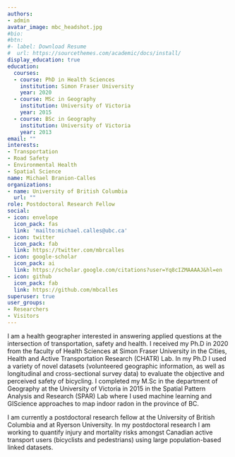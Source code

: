 ```yaml
---
authors:
- admin
avatar_image: mbc_headshot.jpg
#bio:
#btn:
#- label: Download Resume
#  url: https://sourcethemes.com/academic/docs/install/
display_education: true
education:
  courses:
  - course: PhD in Health Sciences
    institution: Simon Fraser University
    year: 2020
  - course: MSc in Geography
    institution: University of Victoria
    year: 2015
  - course: BSc in Geography
    institution: University of Victoria
    year: 2013
email: ""
interests:
- Transportation
- Road Safety
- Environmental Health
- Spatial Science
name: Michael Branion-Calles
organizations:
- name: University of British Columbia
  url: ""
role: Postdoctoral Research Fellow
social:
- icon: envelope
  icon_pack: fas
  link: 'mailto:michael.calles@ubc.ca'
- icon: twitter
  icon_pack: fab
  link: https://twitter.com/mbrcalles
- icon: google-scholar
  icon_pack: ai
  link: https://scholar.google.com/citations?user=Yq8cIZMAAAAJ&hl=en
- icon: github
  icon_pack: fab
  link: https://github.com/mbcalles
superuser: true
user_groups:
- Researchers
- Visitors
---
```


I am a health geographer interested in answering applied questions at the intersection of transportation, safety and health. I received my Ph.D in 2020 from the faculty of Health Sciences at Simon Fraser University in the Cities, Health and Active Transportation Research (CHATR) Lab. In my Ph.D I used a variety of novel datasets (volunteered geographic information, as well as longitudinal and cross-sectional survey data) to evaluate the objective and perceived safety of bicycling. I completed my M.Sc in the department of Geography at the University of Victoria in 2015 in the Spatial Pattern Analysis and Research (SPAR) Lab where I used machine learning and GIScience approaches to map indoor radon in the province of BC.

I am currently a postdoctoral research fellow at the University of British Columbia and at Ryerson University. In my postdoctoral research I am working to quantify injury and mortality risks amongst Canadian active transport users (bicyclists and pedestrians) using large population-based linked datasets.

